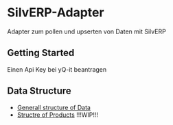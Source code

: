 # SilvERP-Adapter

Adapter zum pollen und upserten von Daten mit SilvERP

## Getting Started

Einen Api Key bei yQ-it beantragen

## Data Structure

* [Generall structure of Data](https://github.com/openintegrationhub/Data-and-Domain-Models)
* [Structre of Products](https://github.com/openintegrationhub/Data-and-Domain-Models/tree/master/MasterDataModels/Products) !!!WIP!!!